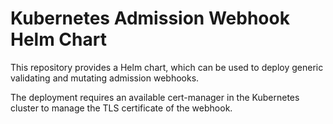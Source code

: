 # Kubernetes Admission Webhook Helm Chart

This repository provides a Helm chart, which can be used to deploy generic validating and mutating admission webhooks.

The deployment requires an available cert-manager in the Kubernetes cluster to manage the TLS certificate of the webhook.
